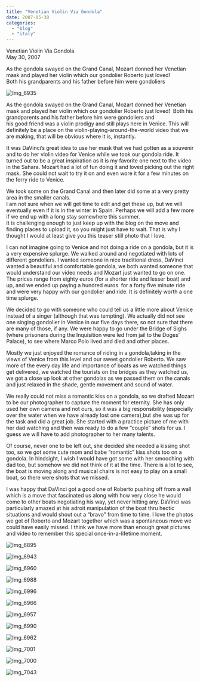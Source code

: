 ```yaml
---
title: "Venetian Violin Via Gondola"
date: 2007-05-30
categories: 
  - "blog"
  - "italy"
---
```


Venetian Violin Via Gondola  
May 30, 2007

As the gondola swayed on the Grand Canal, Mozart donned her Venetian  
mask and played her violin which our gondolier Roberto just loved!  
Both his grandparents and his father before him were gondoliers

<!--more-->

![Img_6935](https://pub-ac94b3f306b24c0dba4238943c97f2e1.r2.dev/photos/uncategorized/2008/03/06/img_6935.png)

As the gondola swayed on the Grand Canal, Mozart donned her Venetian mask and played her violin which our gondolier Roberto just loved!  Both his grandparents and his father before him were gondoliers and  
his good friend was a violin prodigy and still plays here in Venice. This will definitely be a place on the violin-playing-around-the-world video that we are making, that will be obvious where it is, instantly.

It was DaVinci’s great idea to use her mask that we had gotten as a souvenir and to do her violin video for Venice while we took our gondola ride. It turned out to be a great inspiration as it is my favorite one next to the video in the Sahara. Mozart had a lot of fun doing it and loved picking out the right mask. She could not wait to try it on and even wore it for a few minutes on the ferry ride to Venice.

We took some on the Grand Canal and then later did some at a very pretty area in the smaller canals.  
I am not sure when we will get time to edit and get these up, but we will eventually even if it is in the winter in Spain. Perhaps we will add a few more if we end up with a long stay somewhere this summer.  
It is challenging enough to just keep up with the blog on the move and finding places to upload it, so you might just have to wait. That is why I thought I would at least give you this teaser still photo that I love.

I can not imagine going to Venice and not doing a ride on a gondola, but it is a very expensive splurge. We walked around and negotiated with lots of different gondoliers. I wanted someone in nice traditional dress, DaVinci wanted a beautiful and comfortable gondola, we both wanted someone that would understand our video needs and Mozart just wanted to go on one. The prices range from eighty euros (for a shorter ride and lesser boat) and up, and we ended up paying a hundred euros  for a forty five minute ride and were very happy with our gondolier and ride. It is definitely worth a one time splurge.

We decided to go with someone who could tell us a little more about Venice instead of a singer (although that was tempting). We actually did not see one singing gondolier in Venice in our five days there, so not sure that there are many of those, if any. We were happy to go under the Bridge of Sighs (where prisoners during the Inquisition were led from jail to the Doges’ Palace), to see where Marco Polo lived and died and other places.

Mostly we just enjoyed the romance of riding in a gondola,taking in the views of Venice from this level and our sweet gondolier Roberto. We saw more of the every day life and importance of boats as we watched things get delivered, we watched the tourists on the bridges as they watched us, we got a close up look at other gondolas as we passed them on the canals and just relaxed in the shade, gentle movement and sound of water.

We really could not miss a romantic kiss on a gondola, so we drafted Mozart to be our photographer to capture the moment for eternity. She has only used her own camera and not ours, so it was a big responsibility (especially over the water when we have already lost one camera),but she was up for the task and did a great job. She started with a practice picture of me with her dad watching and then was ready to do a few “couple” shots for us. I guess we will have to add photographer to her many talents.

Of course, never one to be left out, she decided she needed a kissing shot too, so we got some cute mom and babe “romantic” kiss shots too on a gondola. In hindsight, I wish I would have got some with her smooching with dad too, but somehow we did not think of it at the time. There is a lot to see, the boat is moving along and musical chairs is not easy to play on a small boat, so there were shots that we missed.

I was happy that DaVinci got a good one of Roberto pushing off from a wall which is a move that fascinated us along with how very close he would come to other boats negotiating his way, yet never hitting any. DaVinci was particularly amazed at his adroit manipulation of the boat thru hectic situations and would shout out a “bravo” from time to time. I love the photos we got of Roberto and Mozart together which was a spontaneous move we could have easily missed. I think we have more than enough great pictures and video to remember this special once-in-a-lifetime moment.

![Img_6895](https://pub-ac94b3f306b24c0dba4238943c97f2e1.r2.dev/photos/uncategorized/2008/03/06/img_6895.png)

![Img_6943](https://pub-ac94b3f306b24c0dba4238943c97f2e1.r2.dev/photos/uncategorized/2008/03/06/img_6943.png)

![Img_6960](https://pub-ac94b3f306b24c0dba4238943c97f2e1.r2.dev/photos/uncategorized/2008/03/06/img_6960.png)

![Img_6988](https://pub-ac94b3f306b24c0dba4238943c97f2e1.r2.dev/photos/uncategorized/2008/03/06/img_6988.png)

![Img_6996](https://pub-ac94b3f306b24c0dba4238943c97f2e1.r2.dev/photos/uncategorized/2008/03/06/img_6996.png)

![Img_6966](https://pub-ac94b3f306b24c0dba4238943c97f2e1.r2.dev/photos/uncategorized/2008/03/06/img_6966.png)

![Img_6957](https://pub-ac94b3f306b24c0dba4238943c97f2e1.r2.dev/photos/uncategorized/2008/03/06/img_6957.png)

![Img_6990](https://pub-ac94b3f306b24c0dba4238943c97f2e1.r2.dev/photos/uncategorized/2008/03/06/img_6990.png)

![Img_6962](https://pub-ac94b3f306b24c0dba4238943c97f2e1.r2.dev/photos/uncategorized/2008/03/06/img_6962.png)

![Img_7001](https://pub-ac94b3f306b24c0dba4238943c97f2e1.r2.dev/photos/uncategorized/2008/03/06/img_7001.png)

![Img_7000](https://pub-ac94b3f306b24c0dba4238943c97f2e1.r2.dev/photos/uncategorized/2008/03/06/img_7000.png)

![Img_7043](https://pub-ac94b3f306b24c0dba4238943c97f2e1.r2.dev/photos/uncategorized/2008/03/06/img_7043.png)
